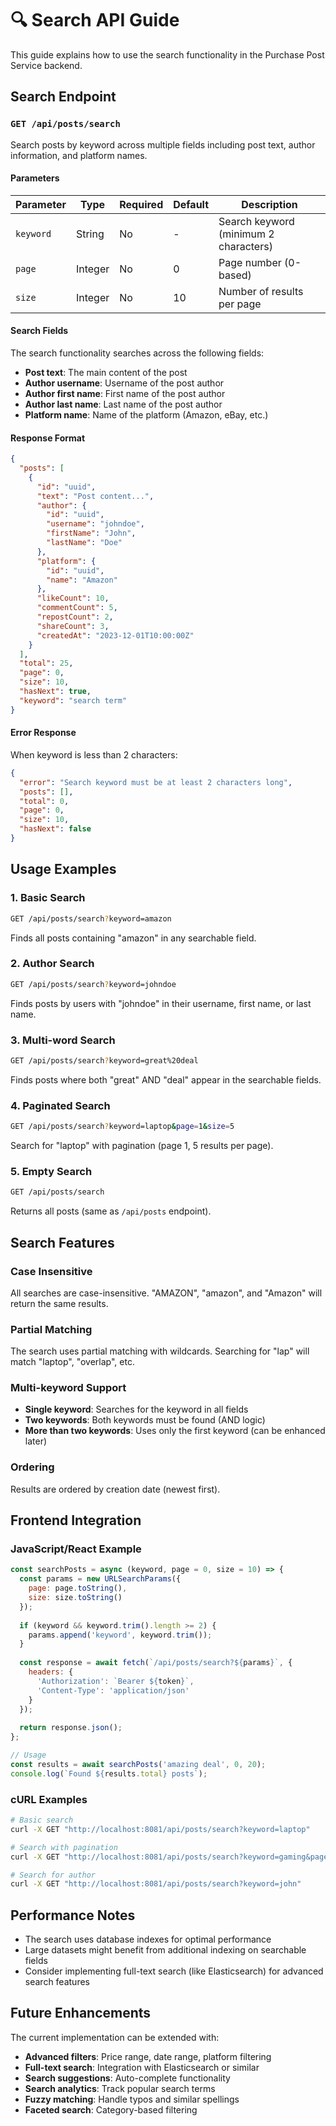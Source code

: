 # 🔍 Search API Guide

This guide explains how to use the search functionality in the Purchase Post Service backend.

## Search Endpoint

### `GET /api/posts/search`

Search posts by keyword across multiple fields including post text, author information, and platform names.

#### Parameters

| Parameter | Type | Required | Default | Description |
|-----------|------|----------|---------|-------------|
| `keyword` | String | No | - | Search keyword (minimum 2 characters) |
| `page` | Integer | No | 0 | Page number (0-based) |
| `size` | Integer | No | 10 | Number of results per page |

#### Search Fields

The search functionality searches across the following fields:
- **Post text**: The main content of the post
- **Author username**: Username of the post author
- **Author first name**: First name of the post author  
- **Author last name**: Last name of the post author
- **Platform name**: Name of the platform (Amazon, eBay, etc.)

#### Response Format

```json
{
  "posts": [
    {
      "id": "uuid",
      "text": "Post content...",
      "author": {
        "id": "uuid",
        "username": "johndoe",
        "firstName": "John",
        "lastName": "Doe"
      },
      "platform": {
        "id": "uuid",
        "name": "Amazon"
      },
      "likeCount": 10,
      "commentCount": 5,
      "repostCount": 2,
      "shareCount": 3,
      "createdAt": "2023-12-01T10:00:00Z"
    }
  ],
  "total": 25,
  "page": 0,
  "size": 10,
  "hasNext": true,
  "keyword": "search term"
}
```

#### Error Response

When keyword is less than 2 characters:

```json
{
  "error": "Search keyword must be at least 2 characters long",
  "posts": [],
  "total": 0,
  "page": 0,
  "size": 10,
  "hasNext": false
}
```

## Usage Examples

### 1. Basic Search
```bash
GET /api/posts/search?keyword=amazon
```
Finds all posts containing "amazon" in any searchable field.

### 2. Author Search  
```bash
GET /api/posts/search?keyword=johndoe
```
Finds posts by users with "johndoe" in their username, first name, or last name.

### 3. Multi-word Search
```bash
GET /api/posts/search?keyword=great%20deal
```
Finds posts where both "great" AND "deal" appear in the searchable fields.

### 4. Paginated Search
```bash
GET /api/posts/search?keyword=laptop&page=1&size=5
```
Search for "laptop" with pagination (page 1, 5 results per page).

### 5. Empty Search
```bash
GET /api/posts/search
```
Returns all posts (same as `/api/posts` endpoint).

## Search Features

### Case Insensitive
All searches are case-insensitive. "AMAZON", "amazon", and "Amazon" will return the same results.

### Partial Matching
The search uses partial matching with wildcards. Searching for "lap" will match "laptop", "overlap", etc.

### Multi-keyword Support
- **Single keyword**: Searches for the keyword in all fields
- **Two keywords**: Both keywords must be found (AND logic)
- **More than two keywords**: Uses only the first keyword (can be enhanced later)

### Ordering
Results are ordered by creation date (newest first).

## Frontend Integration

### JavaScript/React Example
```javascript
const searchPosts = async (keyword, page = 0, size = 10) => {
  const params = new URLSearchParams({
    page: page.toString(),
    size: size.toString()
  });
  
  if (keyword && keyword.trim().length >= 2) {
    params.append('keyword', keyword.trim());
  }
  
  const response = await fetch(`/api/posts/search?${params}`, {
    headers: {
      'Authorization': `Bearer ${token}`,
      'Content-Type': 'application/json'
    }
  });
  
  return response.json();
};

// Usage
const results = await searchPosts('amazing deal', 0, 20);
console.log(`Found ${results.total} posts`);
```

### cURL Examples
```bash
# Basic search
curl -X GET "http://localhost:8081/api/posts/search?keyword=laptop"

# Search with pagination
curl -X GET "http://localhost:8081/api/posts/search?keyword=gaming&page=0&size=5"

# Search for author
curl -X GET "http://localhost:8081/api/posts/search?keyword=john"
```

## Performance Notes

- The search uses database indexes for optimal performance
- Large datasets might benefit from additional indexing on searchable fields
- Consider implementing full-text search (like Elasticsearch) for advanced search features

## Future Enhancements

The current implementation can be extended with:
- **Advanced filters**: Price range, date range, platform filtering
- **Full-text search**: Integration with Elasticsearch or similar
- **Search suggestions**: Auto-complete functionality
- **Search analytics**: Track popular search terms
- **Fuzzy matching**: Handle typos and similar spellings
- **Faceted search**: Category-based filtering